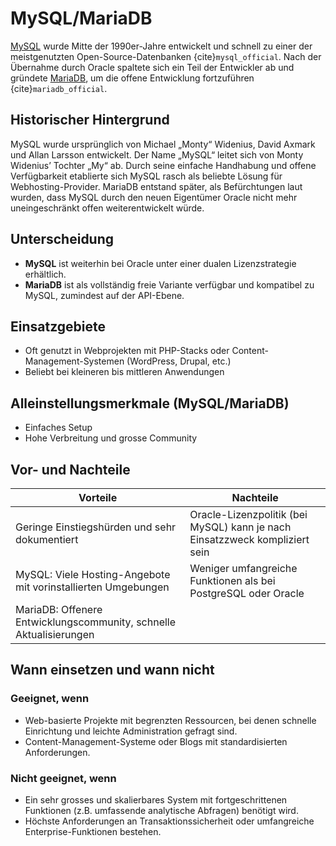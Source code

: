 # MySQL/MariaDB

[MySQL](https://www.mysql.com/) wurde Mitte der 1990er-Jahre entwickelt und schnell zu einer der meistgenutzten Open-Source-Datenbanken  {cite}`mysql_official`. Nach der Übernahme durch Oracle spaltete sich ein Teil der Entwickler ab und gründete [MariaDB](https://mariadb.com/), um die offene Entwicklung fortzuführen {cite}`mariadb_official`.

## Historischer Hintergrund
MySQL wurde ursprünglich von Michael „Monty“ Widenius, David Axmark und Allan Larsson entwickelt. Der Name „MySQL“ leitet sich von Monty Widenius’ Tochter „My“ ab. Durch seine einfache Handhabung und offene Verfügbarkeit etablierte sich MySQL rasch als beliebte Lösung für Webhosting-Provider. MariaDB entstand später, als Befürchtungen laut wurden, dass MySQL durch den neuen Eigentümer Oracle nicht mehr uneingeschränkt offen weiterentwickelt würde.

## Unterscheidung
- **MySQL** ist weiterhin bei Oracle unter einer dualen Lizenzstrategie erhältlich.  
- **MariaDB** ist als vollständig freie Variante verfügbar und kompatibel zu MySQL, zumindest auf der API-Ebene.  

## Einsatzgebiete
- Oft genutzt in Webprojekten mit PHP-Stacks oder Content-Management-Systemen (WordPress, Drupal, etc.)  
- Beliebt bei kleineren bis mittleren Anwendungen  

## Alleinstellungsmerkmale (MySQL/MariaDB)  
- Einfaches Setup  
- Hohe Verbreitung und grosse Community  

## Vor- und Nachteile

| Vorteile                                                           | Nachteile                                                                   |
| ------------------------------------------------------------------ | --------------------------------------------------------------------------- |
| Geringe Einstiegshürden und sehr dokumentiert                      | Oracle-Lizenzpolitik (bei MySQL) kann je nach Einsatzzweck kompliziert sein |
| MySQL: Viele Hosting-Angebote mit vorinstallierten Umgebungen      | Weniger umfangreiche Funktionen als bei PostgreSQL oder Oracle              |
| MariaDB: Offenere Entwicklungscommunity, schnelle Aktualisierungen |                                                                             |

## Wann einsetzen und wann nicht

### Geeignet, wenn 
- Web-basierte Projekte mit begrenzten Ressourcen, bei denen schnelle Einrichtung und leichte Administration gefragt sind.  
- Content-Management-Systeme oder Blogs mit standardisierten Anforderungen.

### Nicht geeignet, wenn
- Ein sehr grosses und skalierbares System mit fortgeschrittenen Funktionen (z.B. umfassende analytische Abfragen) benötigt wird.  
- Höchste Anforderungen an Transaktionssicherheit oder umfangreiche Enterprise-Funktionen bestehen.
